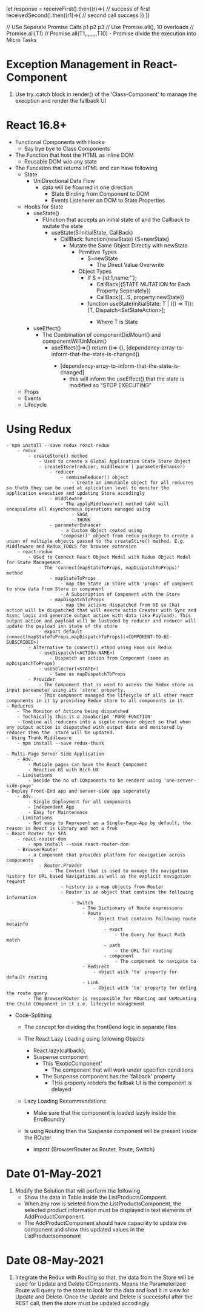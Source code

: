 let response = receiveFirst().then((r)=>{
    // success of first
    receivedSecond().then((r1)=>{
        // second call success
    })
})

// USe Seperate Promise Calls
p1
p2
p3
// Use Promise.all(), 10 overloads
// Promise.all(T1)
// Promise.all(T1,,,,,,,,T10)
    - Promise divide the execution into Micro Tasks



 # Exception Management in React-Component
1. Use try..catch block in render() of the 'Class-Component' to manage the execption and render the fallback UI 

# React 16.8+
-  Functional Components with Hooks
    - Say bye bye to Class Components    
- The Function that host the HTML as inline DOM 
    - Reusable DOM w/o any state
- The Funcation that returns HTML and can have following
    - State
        - UniDirectional Data Flow
            - data will be flowned in one direction
                - State Binding from Component to DOM
                - Events Listenerer on DOM to State Properties
    - Hooks for State
        - useState()
            - FUnction that accepts an initial state of and the Callback to mutate the state   
                - useState(S:InitialState, CallBack)
                    - CallBack: function(newState) {S=newState}
                        - Mutate the Same Object DIrectly with newState
                            - Pirmitive Types
                                - S=newState 
                                    - The Direct Value Overwrite
                            - Object Types
                                - If S = {id:1,name:''};     
                                    - CallBack({STATE MUTATION for Each Property Seperately})
                                    - CallBack({...S, property:newState})     
                                -   function useState<T>(initialState: T | (() => T)): [T, Dispatch<SetStateAction<T>>];  
                                    - Where T is State
        - useEffect()
            - The Combination of componentDidMount() and componentWillUnMount()
                - useEffect(()=>{<Logic-to-be-executed-post-endering-LIKECOMPONENTDIDMOUNT>} return ()=> {<LOGIC-TO-BE-EXECUTED-DURING-COMPONENT-UNMOUNTING>}, [dependency-array-to-inform-that-the-state-is-changed])
                    - [dependency-array-to-inform-that-the-state-is-changed]
                        - this will inform the useEffect() that the state is modified so "STOP EXECUTING"                                   
    - Props
    - Events
    - Lifecycle

# Using Redux
    - npm install --save redux react-redux
        - redux
            - createStore() method
                - Used to create a Global Application State Store Object
                - createStore(reducer, middleware | parameterEnhancer)
                    - reducer
                        - combineReducer() object
                            - Create an immutable object for all reducres so thatb they can be used at aplication level to monitor the application execution and updating Store accodingly
                    - middleware
                        - The applyMiddleware() method taht will encapsulate all Asynchornous Operations managed using
                            - SAGA
                            - THUNK
                    - parameterEnhancer
                        - a Custom Object ceated using 
                        'compose()' object from redux package to create a union of multiple objects passed to the createStire() method. E.g. Middleware and Redux_TOOLS for browser extension   
        - react-redux
            - USed to Connect React Object Model with Redux Object Model for State Management.
                - The 'connect(mapStateToProps, mapDispatchToProps)' method
                    - mapStateToProps
                        - map the State in STore with 'props' of compoent to show data from Store in component
                        - A Subscription of Component with the Store
                    - mapDispatchToProps
                        - map the actions dispatched from UI so that action will be dispatched that will execte actio Creator with Sync and Async logic and generate output action with data (aka Payload). This output action and payload will be lusteded by reducer and reducer will update the payload inn state of the store      
                - export default connect(mapStateToProps,mapDispatchToProps)(<COMPONENT-TO-BE-SUBSCRIBED>)
            - Alternative to connect() ethod using Hoos oin Redux
                - useDispatch(<ACTIOn-NAME>)
                    - Dispatch an action from Component (same as mpDispatchToProps)
                - useSelector(<STATE>)
                    - Same as mapDispatchToProps  
            - Provider
                - The Component that is used to access the Redux store as input pareameter using its 'store' property.
                - This component managed the lifecycle of all other react components in it by providing Redux store to all components in it.               
    - Reducres
        - The Monitor of Actions being dispatched
        - Technically this is a JavaScript 'PURE FUNCTION'     
        - Combine all reducers into a signle reducer object so that when any output action is dispatched with output data and monitored by reducer then the  store will be updated.                    
    - Using Thunk Middleware
        - npm install --save redux-thunk

    - Multi-Page Server Side Application
        - Adv.
            - Mutiple pages can have the React Component 
            - Reactive UI with Rich UX
        - Limitations
            - Decide the no of COmponents to be renderd using 'one-server-side-page'    
    - Deploy Front-End app and server-side app seperately
        - Adv.
            - Single Deployment for all components
            - Independent App
            - Easy for Maintenence
        - Limitations
            - Not easy to Represent as a Single-Page-App by default, the reason is React is Library and not a frwk
    - React Router for SPA
        - react-router-dom
            - npm install --save react-router-dom
        - BrowserRouter
            - a Component that provides platform for navigation across components
                - Router.Provder
                    - The Context that is used to manage the navigation history for URL based Navigations as well as the explicit navigation request                        
                        - history is a map objects from Router
                        - Router is an object that contains the following information
                            - Switch
                                - The Dictionary of Route expressions
                                - Route
                                    - Object that contains following route metainfo
                                        - exact
                                            - the Query for Exact Path match
                                        - path
                                            - the URL for routing
                                        - component
                                            - The component to navigate to
                                - Redirect
                                    - object with 'to' property for default routing
                                - Link
                                    - Object with 'to' property for defing the route query
            - The BrowserROuter is responsible for MOunting and UnMounting the Child COmponent in it i.e. lifecycle management                                             

- Code-Splitting
    - The concept for dividing the front0end logic in separate files
    - The React Lazy Loading using following Objects
        - React.lazy(callback);
        - Suspense component
            - This 'ExoticComponent'
                - The component that will work under specificn conditions
            - The Suspense component has the 'fallback' property
                - THis property rebders the fallbak UI is the component is delayed
    - Lazy Loading Recommendations
        - Make sure that the component is loaded lazyly inside the ErroBoundry            
    - Is using Routing then the Suspense component will be present inside the ROuter
        - import {BrowserRouter as Router, Route, Switch}

        <Router>
            <Suspense fallback={}>
               <Switch>
                 <Route exact path="/" component={}></Route>
               </Switch>
            </Suspense>
        </Router>         




# Date 01-May-2021

1.  Modify the Solution that will perform the following
    - Show the data in Table inside the ListProductsCompoent.
    - When any row is seleted from the ListProductsComponent, the selected product information must be displayed in text elements of AddProductComponent.
    - The AddProductComponent should have capacility to update the component and show this updated values in the ListProductsomponent 


# Date 08-May-2021

1. Integrate the Redux with Routing so that, the data from the Store will be used for Update and Delete COmponents. Means the Parameterized Route will query to the store to look for the data and load it in view for Update and Delete. Once the Update and Delete is successful after the REST call, then the store must be updated accodingly  